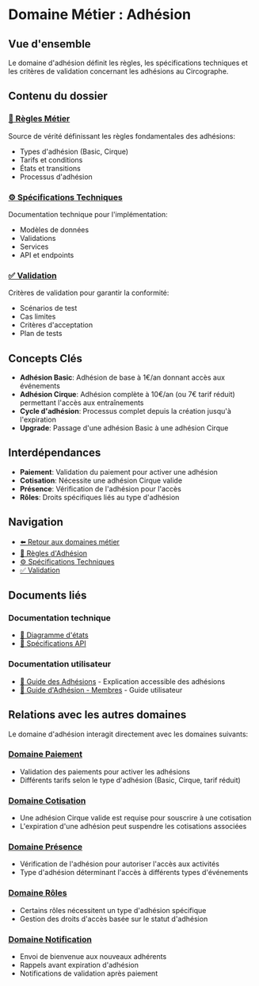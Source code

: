 # Domaine Métier : Adhésion

## Vue d'ensemble

Le domaine d'adhésion définit les règles, les spécifications techniques et les critères de validation concernant les adhésions au Circographe.

## Contenu du dossier

### [📜 Règles Métier](regles.md)
Source de vérité définissant les règles fondamentales des adhésions:
- Types d'adhésion (Basic, Cirque)
- Tarifs et conditions
- États et transitions
- Processus d'adhésion

### [⚙️ Spécifications Techniques](specs.md)
Documentation technique pour l'implémentation:
- Modèles de données
- Validations
- Services
- API et endpoints

### [✅ Validation](validation.md)
Critères de validation pour garantir la conformité:
- Scénarios de test
- Cas limites
- Critères d'acceptation
- Plan de tests

## Concepts Clés

- **Adhésion Basic**: Adhésion de base à 1€/an donnant accès aux événements
- **Adhésion Cirque**: Adhésion complète à 10€/an (ou 7€ tarif réduit) permettant l'accès aux entraînements
- **Cycle d'adhésion**: Processus complet depuis la création jusqu'à l'expiration
- **Upgrade**: Passage d'une adhésion Basic à une adhésion Cirque

## Interdépendances

- **Paiement**: Validation du paiement pour activer une adhésion
- **Cotisation**: Nécessite une adhésion Cirque valide
- **Présence**: Vérification de l'adhésion pour l'accès
- **Rôles**: Droits spécifiques liés au type d'adhésion

## Navigation

- [⬅️ Retour aux domaines métier](..)
- [📜 Règles d'Adhésion](regles.md)
- [⚙️ Spécifications Techniques](specs.md)
- [✅ Validation](validation.md)

## Documents liés

### Documentation technique
- [📝 Diagramme d'états](../../../docs/architecture/diagrams/membership_states.md)
- [📝 Spécifications API](../../2_specifications_techniques/api/membership_api.md)

### Documentation utilisateur
- [📘 Guide des Adhésions](../../../docs/business/regles/adhesion.md) - Explication accessible des adhésions
- [📗 Guide d'Adhésion - Membres](../../../docs/utilisateur/guides/adhesion_membre.md) - Guide utilisateur 

## Relations avec les autres domaines

Le domaine d'adhésion interagit directement avec les domaines suivants:

### [Domaine Paiement](index.md)
- Validation des paiements pour activer les adhésions
- Différents tarifs selon le type d'adhésion (Basic, Cirque, tarif réduit)

### [Domaine Cotisation](index.md)
- Une adhésion Cirque valide est requise pour souscrire à une cotisation
- L'expiration d'une adhésion peut suspendre les cotisations associées

### [Domaine Présence](index.md)
- Vérification de l'adhésion pour autoriser l'accès aux activités
- Type d'adhésion déterminant l'accès à différents types d'événements

### [Domaine Rôles](index.md)
- Certains rôles nécessitent un type d'adhésion spécifique
- Gestion des droits d'accès basée sur le statut d'adhésion

### [Domaine Notification](index.md)
- Envoi de bienvenue aux nouveaux adhérents
- Rappels avant expiration d'adhésion
- Notifications de validation après paiement 
